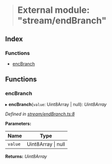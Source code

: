 > # External module: "stream/endBranch"

## Index

### Functions

* [encBranch](_stream_endbranch_.md#encbranch)

## Functions

###  encBranch

▸ **encBranch**(`value`: Uint8Array | null): *Uint8Array*

*Defined in [stream/endBranch.ts:8](https://github.com/polkadot-js/common/blob/a8b28a2/packages/trie-codec/src/stream/endBranch.ts#L8)*

**Parameters:**

Name | Type |
------ | ------ |
`value` | Uint8Array \| null |

**Returns:** *Uint8Array*